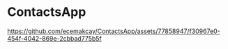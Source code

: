 # ContactsApp


https://github.com/ecemakcay/ContactsApp/assets/77858947/f30967e0-454f-4042-869e-2cbbad775b5f

